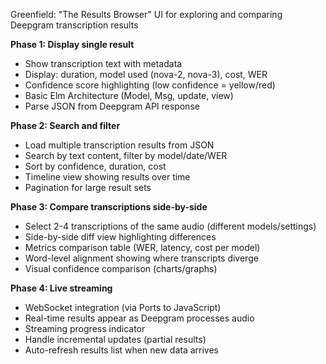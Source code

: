 Greenfield: "The Results Browser"
UI for exploring and comparing Deepgram transcription results

**Phase 1: Display single result**
- Show transcription text with metadata
- Display: duration, model used (nova-2, nova-3), cost, WER
- Confidence score highlighting (low confidence = yellow/red)
- Basic Elm Architecture (Model, Msg, update, view)
- Parse JSON from Deepgram API response

**Phase 2: Search and filter**
- Load multiple transcription results from JSON
- Search by text content, filter by model/date/WER
- Sort by confidence, duration, cost
- Timeline view showing results over time
- Pagination for large result sets

**Phase 3: Compare transcriptions side-by-side**
- Select 2-4 transcriptions of the same audio (different models/settings)
- Side-by-side diff view highlighting differences
- Metrics comparison table (WER, latency, cost per model)
- Word-level alignment showing where transcripts diverge
- Visual confidence comparison (charts/graphs)

**Phase 4: Live streaming**
- WebSocket integration (via Ports to JavaScript)
- Real-time results appear as Deepgram processes audio
- Streaming progress indicator
- Handle incremental updates (partial results)
- Auto-refresh results list when new data arrives